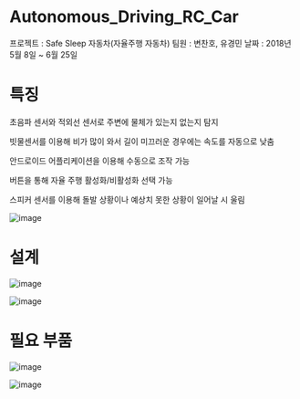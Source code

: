 # Autonomous_Driving_RC_Car

프로젝트 : Safe Sleep 자동차(자율주행 자동차)
팀원 : 변찬호, 유경민
날짜 : 2018년 5월 8일 ~ 6월 25일

# 특징
초음파 센서와 적외선 센서로 주변에 물체가 있는지 없는지 탐지

빗물센서를 이용해 비가 많이 와서 길이 미끄러운 경우에는 속도를 자동으로 낮춤

안드로이드 어플리케이션을 이용해 수동으로 조작 가능

버튼을 통해 자율 주행 활성화/비활성화 선택 가능

스피커 센서를 이용해 돌발 상황이나 예상치 못한 상황이 일어날 시 울림

![image](https://user-images.githubusercontent.com/38696775/140664547-4ae61f47-6495-4f8c-902d-7523edd32868.png)



# 설계
![image](https://user-images.githubusercontent.com/38696775/140664559-ebf95a9f-840a-45c9-85f2-7c741d9561dc.png)

![image](https://user-images.githubusercontent.com/38696775/140664594-50023f87-6cc3-4836-a43e-9b0aa0e5fa95.png)


# 필요 부품
![image](https://user-images.githubusercontent.com/38696775/140664574-c6d1d5b7-9acf-46b8-899d-3b73978bb009.png)

![image](https://user-images.githubusercontent.com/38696775/140664577-37e5ddd3-e171-48bb-b0b6-4e735477b042.png)
